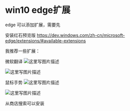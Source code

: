 # win10 edge扩展

<!--more-->
<!-- CreateTime:2020/3/5 9:26:17 -->


<div id="toc"></div>

edge 可以添加扩展，需要先

安装红石预览版
https://dev.windows.com/zh-cn/microsoft-edge/extensions/#available-extensions

我推荐一些扩展：

微软翻译
![这里写图片描述](http://img.blog.csdn.net/20160319085157411)

![这里写图片描述](http://i13.tietuku.cn/2aa67e80c3ad9544.png)

鼠标手势
![这里写图片描述](http://i13.tietuku.cn/2a6a4f50e419bd72.png)

![这里写图片描述](http://i13.tietuku.cn/4aee389e78727eb1.png)

从商店搜索可以安装







